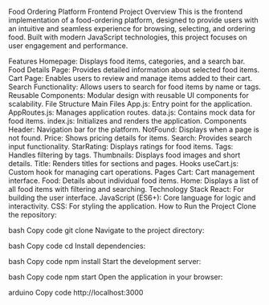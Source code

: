 Food Ordering Platform Frontend
Project Overview
This is the frontend implementation of a food-ordering platform, designed to provide users with an intuitive and seamless experience for browsing, selecting, and ordering food. Built with modern JavaScript technologies, this project focuses on user engagement and performance.

Features
Homepage: Displays food items, categories, and a search bar.
Food Details Page: Provides detailed information about selected food items.
Cart Page: Enables users to review and manage items added to their cart.
Search Functionality: Allows users to search for food items by name or tags.
Reusable Components: Modular design with reusable UI components for scalability.
File Structure
Main Files
App.js: Entry point for the application.
AppRoutes.js: Manages application routes.
data.js: Contains mock data for food items.
index.js: Initializes and renders the application.
Components
Header: Navigation bar for the platform.
NotFound: Displays when a page is not found.
Price: Shows pricing details for items.
Search: Provides search input functionality.
StarRating: Displays ratings for food items.
Tags: Handles filtering by tags.
Thumbnails: Displays food images and short details.
Title: Renders titles for sections and pages.
Hooks
useCart.js: Custom hook for managing cart operations.
Pages
Cart: Cart management interface.
Food: Details about individual food items.
Home: Displays a list of all food items with filtering and searching.
Technology Stack
React: For building the user interface.
JavaScript (ES6+): Core language for logic and interactivity.
CSS: For styling the application.
How to Run the Project
Clone the repository:

bash
Copy code
git clone <repository-url>
Navigate to the project directory:

bash
Copy code
cd <project-directory>
Install dependencies:

bash
Copy code
npm install
Start the development server:

bash
Copy code
npm start
Open the application in your browser:

arduino
Copy code
http://localhost:3000
